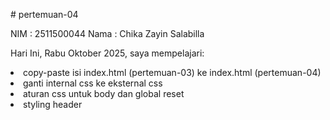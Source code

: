 # pertemuan-04

NIM : 2511500044
Nama : Chika Zayin Salabilla

Hari Ini, Rabu Oktober 2025, saya mempelajari:
<oi>
 <li>copy-paste isi index.html (pertemuan-03) ke index.html (pertemuan-04)</li>
 <li>ganti internal css ke eksternal css</li>
 <li>aturan css untuk body dan global reset</li>
 <li>styling header</li>
 </ol>